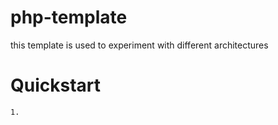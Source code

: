 # php-template
this template is used to experiment with different architectures

# Quickstart
```
1.
```
